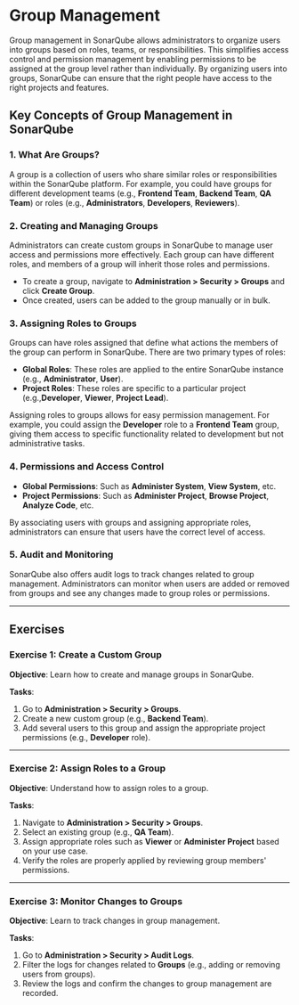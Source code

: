 # Group Management

Group management in SonarQube allows administrators to organize users into 
groups based on roles, teams, or responsibilities. This simplifies access 
control and permission management by enabling permissions to be assigned at 
the group level rather than individually. By organizing users into groups, 
SonarQube can ensure that the right people have access to the right 
projects and features.     

## Key Concepts of Group Management in SonarQube

### 1. What Are Groups?

A group is a collection of users who share similar roles or 
responsibilities within the SonarQube platform. For example, you could have 
groups for different development teams (e.g., **Frontend Team**, **Backend 
Team**, **QA Team**) or roles (e.g., **Administrators**, **Developers**, 
**Reviewers**).     

### 2. Creating and Managing Groups

Administrators can create custom groups in SonarQube to manage user access 
and permissions more effectively. Each group can have different roles, and 
members of a group will inherit those roles and permissions.    

- To create a group, navigate to **Administration > Security > Groups** and click **Create Group**.
- Once created, users can be added to the group manually or in bulk.

### 3. Assigning Roles to Groups

Groups can have roles assigned that define what actions the members of the 
group can perform in SonarQube. There are two primary types of roles: 

- **Global Roles**: These roles are applied to the entire SonarQube 
  instance (e.g., **Administrator**, **User**). 
- **Project Roles**: These roles are specific to a particular project
  (e.g.,**Developer**, **Viewer**, **Project Lead**). 

Assigning roles to groups allows for easy permission management. For 
example, you could assign the **Developer** role to a **Frontend Team** 
group, giving them access to specific functionality related to development 
but not administrative tasks.   

### 4. Permissions and Access Control

- **Global Permissions**: Such as **Administer System**, **View System**, etc.
- **Project Permissions**: Such as **Administer Project**,
  **Browse Project**, **Analyze Code**, etc. 

By associating users with groups and assigning appropriate roles, 
administrators can ensure that users have the correct level of access. 

### 5. Audit and Monitoring

SonarQube also offers audit logs to track changes related to group 
management. Administrators can monitor when users are added or removed from 
groups and see any changes made to group roles or permissions.  

---

## Exercises

### Exercise 1: Create a Custom Group

**Objective**: 
Learn how to create and manage groups in SonarQube.

**Tasks**:
1. Go to **Administration > Security > Groups**.
2. Create a new custom group (e.g., **Backend Team**).
3. Add several users to this group and assign the appropriate project 
   permissions (e.g., **Developer** role). 

---

### Exercise 2: Assign Roles to a Group

**Objective**: 
Understand how to assign roles to a group.

**Tasks**:
1. Navigate to **Administration > Security > Groups**.
2. Select an existing group (e.g., **QA Team**).
3. Assign appropriate roles such as **Viewer** or **Administer Project** 
   based on your use case. 
4. Verify the roles are properly applied by reviewing group members' 
   permissions. 

---

### Exercise 3: Monitor Changes to Groups

**Objective**: 
Learn to track changes in group management.

**Tasks**:
1. Go to **Administration > Security > Audit Logs**.
2. Filter the logs for changes related to **Groups** (e.g., adding or 
   removing users from groups). 
3. Review the logs and confirm the changes to group management are recorded.
